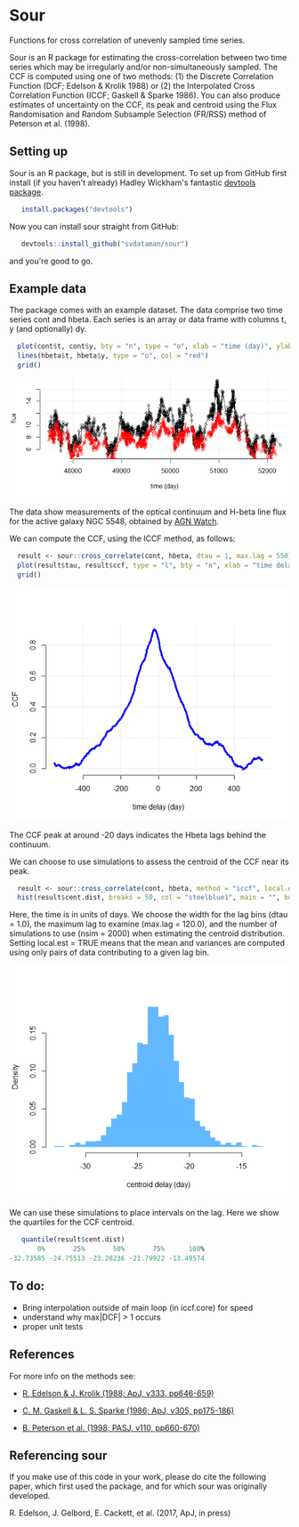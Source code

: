 # Sour
Functions for cross correlation of unevenly sampled time series.

Sour is an R package for estimating the cross-correlation between
two time series which may be irregularly and/or non-simultaneously sampled. The
CCF is computed using one of two methods: (1) the Discrete Correlation Function
(DCF; Edelson & Krolik 1988) or (2) the Interpolated Cross Correlation Function
(ICCF; Gaskell & Sparke 1986). You can also produce estimates of uncertainty on
the CCF, its peak and centroid using the Flux Randomisation and Random Subsample
Selection (FR/RSS) method of Peterson et al. (1998).

## Setting up

Sour is an R package, but is still in development. To set up from GitHub first install (if you haven't already) Hadley Wickham's fantastic [devtools package](http://r-pkgs.had.co.nz/).
```R
   install.packages("devtools")
```
Now you can install sour straight from GitHub:
```R
   devtools::install_github("svdataman/sour")
```
and you're good to go.

## Example data

The package comes with an example dataset. The data comprise two time series cont and hbeta. Each series is an array or data frame with columns t, y (and optionally) dy. 
```R
  plot(cont$t, cont$y, bty = "n", type = "o", xlab = "time (day)", ylab = "flux")
  lines(hbeta$t, hbeta$y, type = "o", col = "red")
  grid()
```

![example](figs/ngc5548_data.png)

The data show measurements of the optical continuum and H-beta line flux for the
active galaxy NGC 5548, obtained by [AGN
Watch](http://www.astronomy.ohio-state.edu/~agnwatch/n5548/lcv/). 

We can compute the CCF, using the ICCF method, as follows:

```R
  result <- sour::cross_correlate(cont, hbeta, dtau = 1, max.lag = 550)
  plot(result$tau, result$ccf, type = "l", bty = "n", xlab = "time delay", ylab = "CCF")
  grid()
```

![example](figs/ngc5548.png)

The CCF peak at around -20 days indicates the Hbeta lags behind the continuum.

We can choose to use simulations to assess the centroid of the CCF near its peak.

```R
  result <- sour::cross_correlate(cont, hbeta, method = "iccf", local.est = TRUE, dtau = 1, nsim = 2000, max.lag = 120)
  hist(result$cent.dist, breaks = 50, col = "steelblue1", main = "", border = NA, prob = TRUE, xlab = "centroid delay (day)")
```

Here, the time is in units of days. We choose the width for the lag bins (dtau =
1.0), the maximum lag to examine (max.lag = 120.0), and the number of
simulations to use (nsim = 2000) when estimating the centroid distribution.
Setting local.est = TRUE means that the mean and variances are computed using
only pairs of data contributing to a given lag bin.

![example](figs/centroid_dist.png)

We can use these simulations to place intervals on the lag. Here we show the quartiles for the CCF centroid.

```R
   quantile(result$cent.dist)
       0%       25%       50%       75%      100% 
-32.73585 -24.75513 -23.28236 -21.79922 -13.49574 
```

## To do:
 * Bring interpolation outside of main loop (in iccf.core) for speed
 * understand why max|DCF| > 1 occurs 
 * proper unit tests

## References

For more info on the methods see:

* [R. Edelson & J. Krolik (1988; ApJ, v333, pp646-659)](http://adsabs.harvard.edu/abs/1988ApJ...333..646E)

* [C. M. Gaskell & L. S. Sparke (1986; ApJ, v305, pp175-186)](http://adsabs.harvard.edu/abs/1986ApJ...305..175G)

* [B. Peterson et al. (1998; PASJ, v110, pp660-670)](http://adsabs.harvard.edu/abs/1998PASP..110..660P)

## Referencing sour

If you make use of this code in your work, please do cite the following paper,
which first used the package, and for which sour was originally developed.

R. Edelson, J. Gelbord, E. Cackett, et al. (2017, ApJ, in press)